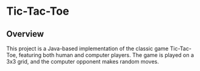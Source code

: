 # Tic-Tac-Toe
## Overview
This project is a Java-based implementation of the classic game Tic-Tac-Toe, featuring both human and computer players. The game is played on a 3x3 grid, and the computer opponent makes random moves.
